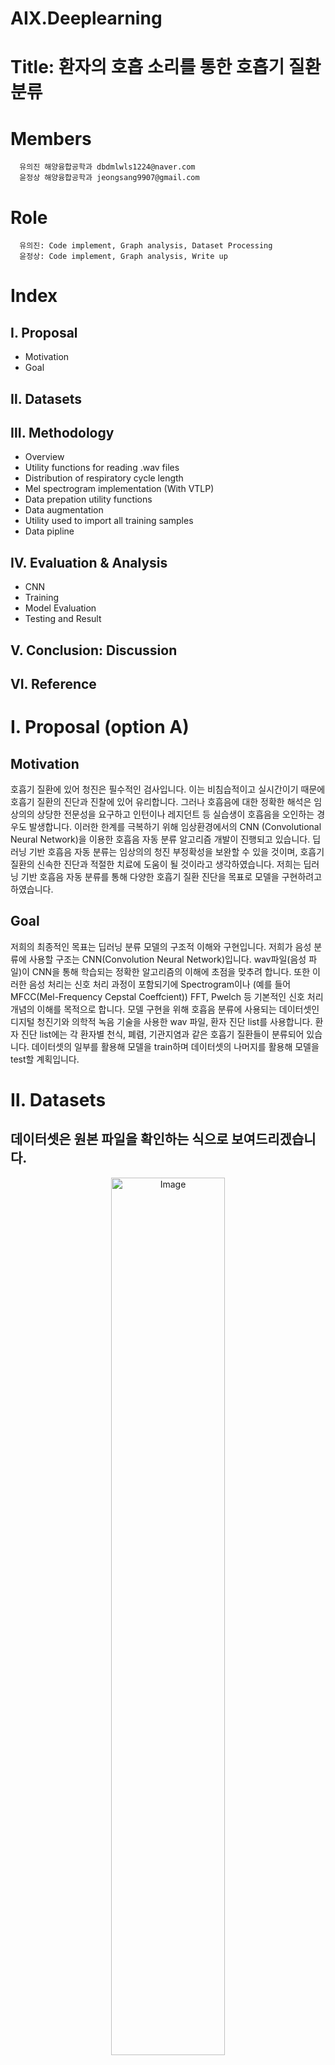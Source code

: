 # AIX.Deeplearning
# Title: 환자의 호흡 소리를 통한 호흡기 질환 분류
# Members
      유의진 해양융합공학과 dbdmlwls1224@naver.com
      윤정상 해양융합공학과 jeongsang9907@gmail.com
# Role
      유의진: Code implement, Graph analysis, Dataset Processing
      윤정상: Code implement, Graph analysis, Write up
      
# Index
## Ⅰ. Proposal
- Motivation
- Goal
## Ⅱ. Datasets
## Ⅲ. Methodology
- Overview
- Utility functions for reading .wav files
- Distribution of respiratory cycle length
- Mel spectrogram implementation (With VTLP)
- Data prepation utility functions
- Data augmentation
- Utility used to import all training samples
- Data pipline
## Ⅳ. Evaluation & Analysis
- CNN
- Training
- Model Evaluation
- Testing and Result
## V. Conclusion: Discussion
## VI. Reference

# Ⅰ. Proposal (option A)
## Motivation
호흡기 질환에 있어 청진은 필수적인 검사입니다. 이는 비침습적이고 실시간이기 때문에 호흡기 질환의 진단과 진찰에 있어 유리합니다. 그러나 호흡음에 대한 정확한 해석은 임상의의 상당한 전문성을 요구하고 인턴이나 레지던트 등 실습생이 호흡음을 오인하는 경우도 발생합니다. 이러한 한계를 극복하기 위해 임상환경에서의 CNN  (Convolutional Neural Network)을 이용한 호흡음 자동 분류 알고리즘 개발이 진행되고 있습니다. 딥러닝 기반 호흡음 자동 분류는 임상의의 청진 부정확성을 보완할 수 있을 것이며, 호흡기 질환의 신속한 진단과 적절한 치료에 도움이 될 것이라고 생각하였습니다. 저희는 딥러닝 기반 호흡음 자동 분류를 통해 다양한 호흡기 질환 진단을 목표로 모델을 구현하려고 하였습니다.
## Goal
저희의 최종적인 목표는 딥러닝 분류 모델의 구조적 이해와 구현입니다. 저희가 음성 분류에 사용할 구조는 CNN(Convolution Neural Network)입니다. wav파일(음성 파일)이 CNN을 통해 학습되는 정확한 알고리즘의 이해에 초점을 맞추려 합니다. 또한 이러한 음성 처리는 신호 처리 과정이 포함되기에 Spectrogram이나 (예를 들어 MFCC(Mel-Frequency Cepstal Coeffcient)) FFT, Pwelch 등 기본적인 신호 처리 개념의 이해를 목적으로 합니다. 모델 구현을 위해 호흡음 분류에 사용되는 데이터셋인 디지털 청진기와 의학적 녹음 기술을 사용한 wav 파일, 환자 진단 list를 사용합니다. 환자 진단 list에는 각 환자별 천식, 폐렴, 기관지염과 같은 호흡기 질환들이 분류되어 있습니다. 데이터셋의 일부를 활용해 모델을 train하며 데이터셋의 나머지를 활용해 모델을 test할 계획입니다.
# Ⅱ. Datasets
## 데이터셋은 원본 파일을 확인하는 식으로 보여드리겠습니다.

<div align="center">
  <img src="https://github.com/YUUIJIN/YUUIJIN.github.io/assets/149877341/9135c1f2-4525-480c-8eea-94e8a1b4069b" alt="Image" width="60%" height="60%">
</div>

### 1. Demographic Info
이는 text 파일로 된 환자 정보입니다. <br/>  환자번호 / 나이 / 성별 / Adult BMI(kg/m^2) / Child Weight(kg) / Child Height(cm)

<div align="center">
  <img src="https://github.com/YUUIJIN/YUUIJIN.github.io/assets/149877341/b4f94808-a1bf-42f3-a510-e3ab10cda052" alt="Image" width="20%" height="20%">
</div>

2번 라인에서의 예시 <br/>
[ 101번 환자 / 3살 / 여자 / 결측값 / 19kg / 99cm ]

### 2. Respiratory Sound Database

<div align="center">
  <img src="https://github.com/YUUIJIN/YUUIJIN.github.io/assets/149877341/ac44c8ce-d837-40eb-ac07-e9c8bfbb31a4" alt="Image" width="50%" height="50%">
</div>

#### 1) Audio & Text Files

<div align="center">
  <img src="https://github.com/YUUIJIN/YUUIJIN.github.io/assets/149877341/25033a27-8df2-47e5-a26f-d6b8d757a5b0" alt="Image" width="50%" height="50%">
</div>

우선, txt 파일과 wav 파일이 하나씩 쌍으로 있습니다. 총 920쌍으로 1840개의 데이터가 존재합니다. <br/> wav 파일은 10~90초 길이 사이의 랜덤하게 분포한 파일입니다. <br/>
이 시간대에는 총 6898개의 호흡 주기가 있고, 분류는 다음과 같습니다. <br/> 
- 1864개 = Crackle <br/>
- 886개 = Wheeze<br/>
- 506개 = Crackle & Wheeze <br/>
- 3642개 =  No Crackle & Wheeze <br/>
- Crackle = 수포음, Wheeze = 천명(쇳소리) 

#### A. Audio Files (wav.)

<div align="center">
  <img src="https://github.com/YUUIJIN/YUUIJIN.github.io/assets/149877341/b2fbad54-7467-44f9-b92c-7b6de3ed9a5c" alt="Image" width="70%" height="70%">
</div>

[ 환자번호 _ recording index _ chest location _ 녹음 모드 _ 녹음 장비 ] <br/>
위와 같이 파일명이 구성되어 있습니다.
Chest location은 청진기를 가져다 대는 부분을 의미합니다.

위 그림을 예시로 들자면, <br/>
[ 101번 환자 _ 1b1 _ Anterior left _ 순차,단일 채널 _ Meditron ]

#### B. Text Files (txt.)

<div align="center">
  <img src="https://github.com/YUUIJIN/YUUIJIN.github.io/assets/149877341/fa48bc27-6c13-4a25-a5bf-542c8f546871" alt="Image" width="20%" height="20%">
</div>

[ 호흡주기 시작 / 호흡주기 종료 / Crackles 유무 / Wheeze 유무 ]<br/>
이때, Crackle과 Wheeze의 유무는 0과 1로 나타내고 있습니다.


### 3. Patient Diagnosis

<div align="center">
  <img src="https://github.com/YUUIJIN/YUUIJIN.github.io/assets/149877341/3c901371-4f2c-45e9-bb38-0072485e0263" alt="Image" width="20%" height="20%">
</div>

위 그림은 patient_diagnosis.xlsx로 환자번호별 진단명이며, 일부분을 표현하고 있습니다.

<div align="center">
  <img src="https://github.com/YUUIJIN/YUUIJIN.github.io/assets/149877341/b1487ed5-bb73-4406-9414-3000ca628a2a" alt="Image" width="20%" height="20%">
</div>

진단명은 총 7가지가 있습니다. 

# Ⅲ. Methodology
## 1. Overview
- 분석에 기본적으로 필요한 파이썬 라이브러리를 가져옵니다.
```py
import wave
import pandas as pd
import numpy as np
import matplotlib.pyplot as plt
import os
%matplotlib inline
import wave
import math
import scipy.io.wavfile as wf
``` 
- 데이터셋이 들어있는 파일을 확인합니다.
```py
 os.listdir('Respiratory_Sound_Database')
```
-  df_no_diagnosis: 환자번호 + 질병 외의 정보
-  diagnosis: 환자 번호 + 질병 정보
-  df: 위 두 변수를 환자 번호 기준으로 합침
  ```py
  df_no_diagnosis = pd.read_csv('Respiratory_Sound_Database/demographic_info.txt', names = ['Patient number', 'Age', 'Sex', 'Adult BMI(kg/m^2)', 'Child Weight(kg)','Child Height(cm)'], delimiter = ' ')
  diagnosis = pd.read_csv('Respiratory_Sound_Database/patient_diagnosis.csv', names = ['Patient number', 'Diagnosis'])
  df = df_no_diagnosis.join(diagnosis.set_index('Patient number'), on = 'Patient number', how = 'left')
```
<div align="center">
  <img src="https://github.com/YUUIJIN/YUUIJIN.github.io/assets/134063047/f1f0911f-6b8f-4e11-94d3-305f98f0c0a2" alt="Image" width="70%" height="70%">
</div>

- df에서 각 질병 빈도수를 counting 합니다.
  ```py
  df['Diagnosis'].value_counts()
  ```
- txt 파일로 되어있는 audio 파일을 전처리합니다.
- filenames: 확장자 제거 후 list에 저장
- Extract_Annotation_Data: 파일 이름과 파일 주소를 가져와 데이터를 추출하는 함수
  ```py
  root = 'Respiratory_sound_Database/audio_and_txt_files'
  filenames = [s.split('.')[0] for s in os.listdir(path = root) if '.txt' in s]
  def Extract_Annotation_Data(file_name, root):
      tokens = file_name.split('_')
      recording_info = pd.DataFrame(data = [tokens], columns = ['Patient number', 'Recording index', 'Chest location', 'Acquisition mode', 'Recording equipment'])
      recording_annotations = pd.read_csv(os.path.join(root, file_name + '.txt'), names = ['Start', 'End', 'Crackles', 'Wheezes'],delimiter = '\t')
      return (recording_info, recording_annotations)
  i_list = []
  rec_annotations = []
  rec_annotations_dict = {}
  for s in filenames:
       (i,a) = Extract_Annotation_Data(s,root)
       i_list.append(i)
       rec_annotations.append(a)
       rec_annotations_dict[s] = a
  recording_info = pd.concat(i_list, axis = 0)
  recording_info.head()
  ```
<div align="center">
  <img src="https://github.com/YUUIJIN/YUUIJIN.github.io/assets/134063047/bf0ac7cd-094e-44c2-ba39-4e46b21ab196" alt="Image" width="70%" height="70%">
</div>

- 환자별 호흡 파일에서 호흡 소리 중 crackle과 wheeze의 정보를 파악한 후, 데이터를 나열화합니다.
- no_label_list: crackle과 wheeze 둘 다 없는 호흡
- crack_list: crack만 있는 호흡
- wheeze_list: wheeze만 있는 호흡
- both_sym_list: 둘 다 있는 호흡
```py
  no_label_list = []
  crack_list = []
  wheeze_list = []
  both_sym_list = []
  filename_list = []
  for f in filenames:
      d = rec_annotations_dict[f]
      no_labels = len(d[(d['Crackles'] == 0) & (d['Wheezes'] == 0)].index)
      n_crackles = len(d[(d['Crackles'] == 1) & (d['Wheezes'] == 0)].index)
      n_wheezes = len(d[(d['Crackles'] == 0) & (d['Wheezes'] ==1)].index)
      both_sym = len(d[(d['Crackles'] == 1) & (d['Wheezes'] == 1)].index)
      no_label_list.append(no_labels)
      crack_list.append(n_crackles)
      wheeze_list.append(n_wheezes)
      both_sym_list.append(both_sym)
      filename_list.append(f)
  file_label_df = pd.DataFrame(data = {'filename':filename_list, 'no label':no_label_list, 'crackles only':crack_list, 
                                     'wheezes only':wheeze_list, 'crackles and wheezees':both_sym_list})
```

<div align="center">
  <img src="https://github.com/YUUIJIN/YUUIJIN.github.io/assets/134063047/aa087064-7b09-4471-ae2b-1cde42521e98" alt="Image" width="70%" height="70%">
</div>

## 2. Utility functions for reading .wav files
- read_wav_file: 주어진 파일을 열고, 데이터를 추출한 뒤 목표 샘플링 속도로 리샘플링
- resample: 현재 샘플링 속도와 목표 샘플링 속도에 따라 데이터를 리샘플링
- extract2FloatArr: 주어진 wav파일로부터 음성 데이터 추출. bps(비트 당 샘플)에 따라 데이터 정규화
- read24bitwave: 24비트 wav 파일에서 데이터 추출 후 16비트로 반환
- bitrate_channels: wav 파일에서 bps와 채널 수 추출
- slice_data: 시간 범위 설정
```py
w_labels = file_label_df[(file_label_df['crackles only'] != 0) | (file_label_df['wheezes only'] != 0) | 
                         (file_label_df['crackles and wheezes'] != 0)]

def read_wav_file(str_filename,target_rate):
    wav = wave.open(str_filename, mode = 'r')
    (sample_rate, data) = extract2FloatArr(wav,str_filename)
    
    if (sample_rate != target_rate):
        (_, data) = resample(sample_rate, data, target_rate)
        
        wav.close()
        return(target_rate, data.astype(np.float32))
    
def resample(current_rate, data, target_rate):
    x_original = np.linspace(0,100,len(data))
    x_resampled = np.linspace(0,100,int(len(data) * (target_rate / current_rate)))
    resampled = np.interp(x_resampled, x_original, data)
    return (target_rate, resampled.astype(np.float32))

def extract2FloatArr(lp_wave, str_filename):
    (bps,channels) = bitrate_channels(lp_wave)
    
    if bps in [1, 2, 4]:
        (rate, data) = wf.read(str_filename)
        divisor_dict = {1:255, 2:32768}
        if bps in [1,2]:
            divisor = divisor_dict[bps]
            data = np.divide(data, float(divisor))
        return (rate, data)
    
    elif bps == 3:
        return read24bitwave(lp_wave)
    
    else:
          raise Exception('Unrecognized wave format: {} bytes per samples'.format(bps))
            
def read24bitwave(lp_wave):
    nFrames = lp_wave.getnframes()
    buf = lp_wave.readframes(nFrames)
    reshaped = np.frombuffer(buf, np.int8).reshape(nFrames,-1)
    short_output = np.empty((nFrames, 2), dtype = np.int8)
    short_output[:,:] = reshaped[:, -2:]
    short_output = short_output.view(np.int16)
    return (lp_wave.getframerate(), np.divide(short_output, 32768).reshape(-1))   

def bitrate_channels(lp_wave):
    bps = (lp_wave.getsampwidth() / lp_wave.getnchannels())
    return (bps, lp_wave.getnchannels())

def slice_data(start, end, raw_data, sample_rate):
    max_ind = len(raw_data)
    start_ind = min(int(start * sample_rate),max_ind)
    end_ind = min(int(end * sample_rate), max_ind)
    return raw_data[start_ind: end_ind]
```
## 3. Distribution of respiratory cycle lengths
- 호흡 주기의 분포를 확인합니다.
```py
duration_list = []
for i in range(len(rec_annotations)):
    current = rec_annotations[i]
    duration = current['End'] - current['Start']
    duration_list.extend(duration)

duration_list = np.array(duration_list)
plt.hist(duration_list, bins = 50)
plt.xlabel('Time(sec)')
plt.ylabel('Number')
plt.title('Respiration Cycle distribution')
print('longest cycle:{}'.format(max(duration_list)))
print('shortest cycle{}'.format(min(duration_list)))
threshold = 5
print('Fraction of samples less than {} seconds {}'.format(threshold, np.sum(duration_list < threshold)/len(duration_list)))
```

<div align="center">
  <img src="https://github.com/YUUIJIN/YUUIJIN.github.io/assets/134063047/4e663208-7305-42f3-989e-055c678a5d29" alt="Image" width="40%" height="40%">
</div>

## 4. Mel spectrogram implementation (With VTLP)
- n_rows: Melspectrogram에서 주파수의 갯수입니다(fft알고리즘에서 주파수의 개수).
- n_window: Window함수의 길이입니다.
- Sxx는 주파수의 power입니다.
- scipy.signal.spectrogram을 사용하여 cycle_info로부터 스펙트로그램을 계산합니다.
```py
import scipy.signal
def sample2MelSpectrum(cycle_info, sample_rate, n_filters, vtlp_params):
    n_rows = 175
    n_window = 512
    (f, t, Sxx) = scipy.signal.spectrogram(cycle_info[0], fs = sample_rate, nfft = n_window, nperseg = n_window)
    Sxx = Sxx[:n_rows, :].astype(np.float32)
    mel_log = FFT2MelSpectrogram(f[:n_rows], Sxx, sample_rate, n_filters, vtlp_params)
    mel_min = np.min(mel_log)
    mel_max = np.max(mel_log)
    diff = mel_max - mel_min
    norm_mel_log = (mel_log - mel_min) / diff  if (diff > 0) else np.zeros(shape = (n_filters, Sxx.shape[1]))
    if (diff == 0):
      print('Error: sample data is completely empty')
    labels = [cycle_info[1], cycle_info[2]]  #crackles, wheezes flags
    return (np.reshape(norm_mel_log, (n_filters,Sxx.shape[1],1)).astype(np.float32), label2onehot(labels))
```
- Freq2Mel과 Mel2Freq 함수는 Mel 스케일과 주파수를 상호변환하는 함수입니다.
```py
def Freq2Mel(freq):
    return 1125 * np.log(1 + freq / 700)

def Mel2Freq(mel):
    exponents = mel / 1125
    return 700 * (np.exp(exponents) - 1)
```
- VTLP(Variable Time and Frequency Tiling)은 Mel주파수를 변형시키는 함수입니다.
```py
def VTLP_shift(mel_freq, alpha, f_high, sample_rate):
    nyquist_f = sample_rate / 2
    warp_factor = min(alpha, 1)
    threshold_freq = f_high * warp_factor / alpha
    lower = mel_freq * alpha
    higher = nyquist_f - (nyquist_f - mel_freq) * ((nyquist_f - f_high * warp_factor) / (nyquist_f - f_high * (warp_factor / alpha)))
    
    warped_mel = np.where(mel_freq <= threshold_freq, lower, higher)
    return warped_mel.astype(np.float32)
```
- MFCC (Mel frequency cepstral coefficient)를 계산하는데 사용되는 Mel filter bank를 생성합니다.
```py
def GenerateMelFilterBanks(mel_space_freq, fft_bin_frequencies):
    n_filters = len(mel_space_freq) - 2
    coeff = []
     for mel_index in range(n_filters):
        m = int(mel_index + 1)
        filter_bank = []
        for f in fft_bin_frequencies:
            if(f < mel_space_freq[m-1]):
                hm = 0
            elif(f < mel_space_freq[m]):
                hm = (f - mel_space_freq[m-1]) / (mel_space_freq[m] - mel_space_freq[m-1])
            elif(f < mel_space_freq[m + 1]):
                hm = (mel_space_freq[m+1] - f) / (mel_space_freq[m + 1] - mel_space_freq[m])
            else:
                hm = 0
            filter_bank.append(hm)
        coeff.append(filter_bank)
    return np.array(coeff, dtype = np.float32)
```
- Melspectrogram으로 변환하는 함수입니다.
```py
def FFT2MelSpectrogram(f, Sxx, sample_rate, n_filterbanks, vtlp_params = None):
    (max_mel, min_mel)  = (Freq2Mel(max(f)), Freq2Mel(min(f)))
    mel_bins = np.linspace(min_mel, max_mel, num = (n_filterbanks + 2))
    mel_freq = Mel2Freq(mel_bins)
    
    if(vtlp_params is None):
        filter_banks = GenerateMelFilterBanks(mel_freq, f)
    else:
        (alpha, f_high) = vtlp_params
        warped_mel = VTLP_shift(mel_freq, alpha, f_high, sample_rate)
        filter_banks = GenerateMelFilterBanks(warped_mel, f)
        
    mel_spectrum = np.matmul(filter_banks, Sxx)
    return (mel_freq[1:-1], np.log10(mel_spectrum  + float(10e-12)))
```
```py
def label2onehot(c_w_flags):
    c = c_w_flags[0]
    w = c_w_flags[1]
    if((c == False) & (w == False)):
        return [1,0,0,0]
    elif((c == True) & (w == False)):
        return [0,1,0,0]
    elif((c == False) & (w == True)):
        return [0,0,1,0]
    else:
        return [0,0,0,1]
```

## 5. Data prepation utility functions
- 이 함수는 wav 데이터에서 특정 주기(slice data)를 기반으로 샘플을 추출합니다.
- 이 함수의 출력인 sample_data = [파일이름, (wav 데이터, 호흡주기 시작, 호흡주기 끝, crackle여부 wheeze여부)]입니다.
```py
def get_sound_samples(recording_annotations, file_name, root, sample_rate):
    sample_data = [file_name]
    (rate, data) = read_wav_file(os.path.join(root, file_name + '.wav'), sample_rate)
    
    for i in range(len(recording_annotations.index)):
        row = recording_annotations.loc[i]
        start = row['Start']
        end = row['End']
        crackles = row['Crackles']
        wheezes = row['Wheezes']
        audio_chunk = slice_data(start, end, data, rate)
        sample_data.append((audio_chunk, start,end,crackles,wheezes))
    return sample_data
```
- 이 함수는 wav 데이터의 길이를 설정하여 분할합니다.
```py
def split_and_pad(original, desiredLength, sampleRate):
    output_buffer_length = int(desiredLength * sampleRate)
    soundclip = original[0]
    n_samples = len(soundclip)
    total_length = n_samples / sampleRate #length of cycle in seconds
    n_slices = int(math.ceil(total_length / desiredLength)) #get the minimum number of slices needed
    samples_per_slice = n_samples // n_slices
    src_start = 0 #Staring index of the samples to copy from the original buffer
    output = [] #Holds the resultant slices
    for i in range(n_slices):
        src_end = min(src_start + samples_per_slice, n_samples)
        length = src_end - src_start
        copy = generate_padded_samples(soundclip[src_start:src_end], output_buffer_length)
        output.append((copy, original[1], original[2]))
        src_start += length
    return output
```
- 이 함수는 zero padding된 데이터를 생성합니다.
```py
def generate_padded_samples(source, output_length):
    copy = np.zeros(output_length, dtype = np.float32)
    src_length = len(source)
    frac = src_length / output_length
    if(frac < 0.5):
        #tile forward sounds to fill empty space
        cursor = 0
        while(cursor + src_length) < output_length:
            copy[cursor:(cursor + src_length)] = source[:]
            cursor += src_length
    else:
        copy[:src_length] = source[:]
    return copy
```
## 6. Data augmentation
- gen_time_strech 함수는 입력받은 original데이터를 무작위로 늘리거나 줄입니다.
- augment_list 함수는 audio_with_labels에 있는 데이터를 gen_time_stretch를 이용하여 증강시킵니다.
- split_and_pad_and_apply_mel_spect 함수는 데이터를 여러 번 분할과 padding하고, 멜 스펙트로그램으로 변환하며 VTLP 함수를 적용합니다. 
```py
def gen_time_stretch(original, sample_rate, max_percent_change):
    stretch_amount = 1 + np.random.uniform(-1,1) * (max_percent_change / 100)
    (_, stretched) = resample(sample_rate, original, int(sample_rate * stretch_amount)) 
    return stretched

def augment_list(audio_with_labels, sample_rate, percent_change, n_repeats):
    augmented_samples = []
    for i in range(n_repeats):
        addition = [(gen_time_stretch(t[0], sample_rate, percent_change), t[1], t[2] ) for t in audio_with_labels]
        augmented_samples.extend(addition)
    return augmented_samples

def split_and_pad_and_apply_mel_spect(original, desiredLength, sampleRate, VTLP_alpha_range = None, VTLP_high_freq_range = None, n_repeats = 1):
    output = []
    for i in range(n_repeats):
        for d in original:
            lst_result = split_and_pad(d, desiredLength, sampleRate) #Time domain
            if( (VTLP_alpha_range is None) | (VTLP_high_freq_range is None) ):
                #Do not apply VTLP
                VTLP_params = None
            else:
                #Randomly generate VLTP parameters
                alpha = np.random.uniform(VTLP_alpha_range[0], VTLP_alpha_range[1])
                high_freq = np.random.uniform(VTLP_high_freq_range[0], VTLP_high_freq_range[1])
                VTLP_params = (alpha, high_freq)
            freq_result = [sample2MelSpectrum(d, sampleRate, 50, VTLP_params) for d in lst_result] #Freq domain
            output.extend(freq_result)
    return output
```
- 이 코드는 주어진 데이터에 대해 Mel spectrogram으로 시각화합니다.
```py
str_file = filenames[11]
lp_test = get_sound_samples(rec_annotations_dict[str_file], str_file, root, 22000)
lp_cycles = [(d[0], d[3], d[4]) for d in lp_test[1:]]
soundclip = lp_cycles[1][0]

n_window = 512
sample_rate = 22000
(f, t, Sxx) = scipy.signal.spectrogram(soundclip, fs = 22000, nfft= n_window, nperseg=n_window)
print(sum(f < 7000))

plt.figure(figsize = (20,10))
plt.subplot(1,2,1)
mel_banks = FFT2MelSpectrogram(f[:175], Sxx[:175,:], sample_rate, 50)[1]
plt.imshow(mel_banks, aspect = 1)
plt.title('No VTLP')

plt.subplot(1,2,2)
mel_banks = FFT2MelSpectrogram(f[:175], Sxx[:175,:], sample_rate, 50, vtlp_params = (0.9,3500))[1]
plt.imshow(mel_banks, aspect = 1)
plt.title('With VTLP')
```

<div align="center">
  <img src="https://github.com/YUUIJIN/YUUIJIN.github.io/assets/134063047/339dcd4c-7d13-4b9b-97a0-a16dffa1a836" alt="Image" width="100%" height="100%">
</div>

## 7. Utility used to import all training samples
- scikit-learn 라이브러리에서 train_test_split을 가져옵니다. 
- extract_all_training_samples는 음성 데이터로부터 훈련과 테스트 데이터를 추출하는 함수입니다.
```py
from sklearn.model_selection import train_test_split

def extract_all_training_samples(filenames, annotation_dict, root, target_rate, desired_length, train_test_ratio = 0.2):
    cycle_list = []
    for file in filenames:
        data = get_sound_samples(annotation_dict[file], file, root, target_rate)
        cycles_with_labels = [(d[0], d[3], d[4]) for d in data[1:]]
        cycle_list.extend(cycles_with_labels)
    
    no_labels = [c for c in cycle_list if ((c[1] == 0) & (c[2] == 0))]
    c_only = [c for c in cycle_list if ((c[1] == 1) & (c[2] == 0))] 
    w_only = [c for c in cycle_list if ((c[1] == 0) & (c[2] == 1))]
    c_w = [c for c in cycle_list if ((c[1] == 1) & (c[2] == 1))]

    #none:3642
    #crackles:1864 
    #wheezes:886
    #both:506
    none_train, none_test = train_test_split(no_labels, test_size = train_test_ratio)
    c_train, c_test  = train_test_split(c_only, test_size = train_test_ratio)
    w_train, w_test  = train_test_split(w_only, test_size = train_test_ratio)
    c_w_train, c_w_test  = train_test_split(c_w, test_size = train_test_ratio)
    
    w_stretch = w_train + augment_list(w_train, target_rate, 10 , 1) #
    c_w_stretch = c_w_train + augment_list(c_w_train , target_rate, 10 , 1) 
    
    # CNN을 활용할 수 있도록 호흡 주기를 일정한 길이로 나누는 과정
    # 이렇게 하면 모델이 쉽게 처리할 수 있음
    vtlp_alpha = [0.9,1.1]
    vtlp_upper_freq = [3200,3800]
    
    train_none  = (split_and_pad_and_apply_mel_spect(none_train, desired_length, target_rate) +
                   split_and_pad_and_apply_mel_spect(none_train, desired_length, target_rate, vtlp_alpha))
    
    train_c = (split_and_pad_and_apply_mel_spect(c_train, desired_length, target_rate) + 
               split_and_pad_and_apply_mel_spect(c_train, desired_length, target_rate, vtlp_alpha, vtlp_upper_freq, n_repeats = 3) ) #original samples + VTLP
    
    train_w = (split_and_pad_and_apply_mel_spect(w_stretch, desired_length, target_rate) + 
               split_and_pad_and_apply_mel_spect(w_stretch , desired_length, target_rate, vtlp_alpha , vtlp_upper_freq, n_repeats = 4)) #(original samples + time stretch) + VTLP
    
    train_c_w = (split_and_pad_and_apply_mel_spect(c_w_stretch, desired_length, target_rate) + 
                 split_and_pad_and_apply_mel_spect(c_w_stretch, desired_length, target_rate, vtlp_alpha , vtlp_upper_freq, n_repeats = 7)) #(original samples + time stretch * 2) + VTLP
    
    train_dict = {'none':train_none,'crackles':train_c,'wheezes':train_w, 'both':train_c_w}
    
    #test section 
    test_none  = split_and_pad_and_apply_mel_spect(none_test, desired_length, target_rate)
    test_c = split_and_pad_and_apply_mel_spect(c_test, desired_length, target_rate)
    test_w = split_and_pad_and_apply_mel_spect(w_test, desired_length, target_rate)
    test_c_w = split_and_pad_and_apply_mel_spect(c_w_test, desired_length, target_rate)
    
    test_dict = {'none':test_none,'crackles':test_c,'wheezes':test_w, 'both':test_c_w}
    
    return [train_dict, test_dict]
```
- 훈련과 테스트셋을 나눕니다.
- 최종적으로 training_clips와 test_clips에 데이터를 담고 있습니다. 
```py
target_sample_rate = 22000 
sample_length_seconds = 5
sample_dict = extract_all_training_samples(filenames, rec_annotations_dict, root, target_sample_rate, sample_length_seconds) #sample rate lowered to meet memory constraints
training_clips = sample_dict[0]
test_clips = sample_dict[1]
```
- 훈련과 테스트 셋의 구성을 확인해보겠습니다.
```py
def print_sample_count(src_dict):
    print('none:{}\ncrackles:{}\nwheezes:{}\nboth:{}'.format(len(src_dict['none']),
                                                        len(src_dict['crackles']),
                                                        len(src_dict['wheezes']),
                                                        len(src_dict['both'])))

print('Samples Available')
print('[Training set]')
print_sample_count(training_clips)
print('')
print('[Test set]')
print_sample_count(test_clips)
```
<div align="center">
  <img src="https://github.com/YUUIJIN/YUUIJIN.github.io/assets/134063047/8f3b47df-b991-4410-a71b-9f9d7d67e5bb" alt="Image" width="25%" height="25%">
</div>

- 훈련 셋에서 추출한 하나의 예시를 Mel spectrogram으로 그려보겠습니다.
```py
sample_height = training_clips['none'][0][0].shape[0]
sample_width = training_clips['none'][0][0].shape[1]
ind = 1
plt.figure(figsize = (10,10))
plt.subplot(4,1,1)
plt.imshow(training_clips['none'][ind][0].reshape(sample_height, sample_width))
plt.title('None')
plt.subplot(4,1,2)
plt.imshow(training_clips['crackles'][ind][0].reshape(sample_height, sample_width))
plt.title('Crackles')
plt.subplot(4,1,3)
plt.imshow(training_clips['wheezes'][ind][0].reshape(sample_height, sample_width))
plt.title('Wheezes')
plt.subplot(4,1,4)
plt.imshow(training_clips['both'][ind][0].reshape(sample_height, sample_width))
plt.title('Both')
plt.tight_layout()
```

<div align="center">
  <img src="https://github.com/YUUIJIN/YUUIJIN.github.io/assets/134063047/4dbe0511-e343-4e67-84e5-3b5fe26ac1ed" alt="Image" width="75%" height="75%">
</div>

## 8. Data pipline
- 이 코드는 keras 모델에 데이터를 입력하기 위한 데이터 생성기 클래스를 정의합니다.
```py
import scipy.signal

class data_generator():

    def __init__(self, sound_clips, strides):
        self.clips = sound_clips
        self.strides = strides
        self.lengths = [len(arr) for arr in sound_clips]
    
    def n_available_samples(self):
        return int(min(np.divide(self.lengths, self.strides))) * 4
    
    def generate_keras(self, batch_size):
        cursor = [0,0,0,0]
        while True:
            i = 0
            X,y = [],[]
            for c in range(batch_size):
                cat_length = self.lengths[i]
                cat_clips = self.clips[i]
                cat_stride = self.strides[i]
                cat_advance = np.random.randint(low= 1,high = cat_stride + 1)
                clip = cat_clips[(cursor[i] + cat_advance) % cat_length]
                cursor[i] = (cursor[i] + self.strides[i]) % cat_length #advance cursor
                s = (self.rollFFT(clip))
                X.append(s[0])
                y.append(s[1])
                i = (i + 1) % 4 # go to next class
            yield (np.reshape(X, (batch_size, sample_height, sample_width, 1)),
                   np.reshape(y,(batch_size,4)))

    def rollFFT(self, fft_info):
        fft = fft_info[0]
        n_col = fft.shape[1]
        pivot = np.random.randint(n_col)
        return ((np.roll(fft, pivot, axis = 1)), fft_info[1])

class feed_all():
    #sound_clips = [[none],[crackles],[wheezes],[both]]
    #strides: How far the sampling index for each category is advanced for each step
    def __init__(self, sound_clips, roll = True):
        merged = []
        for arr in sound_clips:
            merged.extend(arr)
        np.random.shuffle(merged)
        self.clips = merged
        self.nclips = len(merged)
        self.roll = roll
    
    def n_available_samples(self):
        return len(self.clips)
    
    def generate_keras(self, batch_size):
        i = 0
        while True:
            X,y = [],[]
            for b in range(batch_size):
                clip = self.clips[i]
                i = (i + 1) % self.nclips
                if(self.roll):
                    s = (self.rollFFT(clip))
                    X.append(s[0])
                    y.append(s[1])
                else:
                    X.append(clip[0])
                    y.append(clip[1])
                    
            yield (np.reshape(X, (batch_size,sample_height, sample_width,1)),
                   np.reshape(y,(batch_size, 4)))

    def rollFFT(self, fft_info):
        fft = fft_info[0]
        n_col = fft.shape[1]
        pivot = np.random.randint(n_col)
        return ((np.roll(fft, pivot, axis = 1)), fft_info[1])
```

# Ⅳ. Evaluation & Analysis
## 1. CNN
- Keras의 Sequential 모델을 사용합니다.
- batch size: 128, epochs: 5로 설정합니다. (Underfitting이 우려되지만 연산 시간 문제로 epoch를 비교적 낮게 설정했습니다.
- Conv2D, MaxPool2D, Dense, Dropout layer를 사용하며, padding은 활성화합니다.
- 활성화 함수로는 ReLU를 사용합니다.
```py
batch_size = 128
n_epochs = 5
```
```py
from keras import Sequential
from keras import optimizers
from keras import backend as K
from keras.layers import Conv2D, Dense, Activation, Dropout, MaxPool2D, Flatten, LeakyReLU
import tensorflow as tf
K.clear_session()

model = Sequential()
model.add(Conv2D(128, [7,11], strides = [2,2], padding = 'SAME', input_shape = (sample_height, sample_width, 1)))
model.add(LeakyReLU(alpha = 0.1))
model.add(MaxPool2D(padding = 'SAME'))

model.add(Conv2D(256, [5,5], padding = 'SAME'))
model.add(LeakyReLU(alpha = 0.1))
model.add(MaxPool2D(padding = 'SAME'))

model.add(Conv2D(256, [1,1], padding = 'SAME'))
model.add(Conv2D(256, [3,3], padding = 'SAME'))
model.add(LeakyReLU(alpha = 0.1))
model.add(MaxPool2D(padding = 'SAME'))

model.add(Conv2D(512, [1,1], padding = 'SAME'))
model.add(Conv2D(512, [3,3], padding = 'SAME',activation = 'relu'))
model.add(Conv2D(512, [1,1], padding = 'SAME'))
model.add(Conv2D(512, [3,3], padding = 'SAME', activation = 'relu'))
model.add(MaxPool2D(padding = 'SAME'))
model.add(Flatten())

model.add(Dense(4096, activation = 'relu'))
model.add(Dropout(0.5))

model.add(Dense(512, activation = 'relu'))
model.add(Dense(4, activation = 'softmax'))

opt = optimizers.Adam(learning_rate=0.0001, beta_1=0.9, beta_2=0.999, epsilon=None, amsgrad=False)
opt = tf.keras.optimizers.legacy.Adam(learning_rate=0.0001, beta_1=0.9, beta_2=0.999, epsilon=None, decay=0.00, amsgrad=False)

model.compile(optimizer =  opt , loss = 'categorical_crossentropy', metrics = ['acc'])
```

<div align="center">
  <img src="https://github.com/YUUIJIN/YUUIJIN.github.io/assets/134063047/63be99ef-f539-449c-bf9f-86513a94b085" alt="Image" width="40%" height="10%">
</div>

## 2. Training
- 아래 코드는 fit_generator 함수를 이용하여 모델을 학습합니다.
- generator: 학습 데이터를 생성합니다.
- steps_per_epoch: 한 epoch 동안 사용할 단계 수입니다.
```py
stats = model.fit(x=train_gen.generate_keras(batch_size),
                  steps_per_epoch=train_gen.n_available_samples() // batch_size,
                  validation_data=test_gen.generate_keras(batch_size),
                  validation_steps=test_gen.n_available_samples() // batch_size,
                  epochs=n_epochs)
```

<div align="center">
  <img src="https://github.com/YUUIJIN/YUUIJIN.github.io/assets/134063047/6f8e4876-668c-47e9-b371-3dabdfaab1c9" alt="Image" width="100%" height="100%">
</div>

## 3. Model Evaluation
- Epoch의 횟수가 늘어남에 따라 acc가 늘어나고 loss가 줄어드는 것을 확인했습니다.
- Training의 acc는 약 0.67까지 나타났지만, 만약 epoch의 값을 더 높이면 더 높은 값을 나타낼 것으로 예상됩니다.
- Validation은 학습이 이미 완료된 모델을 검증하기 위한 데이터셋입니다.
- Accuracy 그래프를 봤을 때, epoch가 2.0 ~ 3.1 정도에서 training의 acc는 증가하지만 validation의 acc는 감소합니다. 여기서 과적합(overfitting)되었다고 볼 수 있었지만 이후 3.1 ~ 4.0까지 다시 증가하는 것을 보아 모델을 신뢰할 수 있었습니다.
- Loss 그래프에서도 마찬가지입니다. 그래서 저희는 이렇게 학습된 모델로 후에 테스트를 진행하였습니다.
```py
plt.figure(figsize = (15,5))
plt.subplot(1,2,1)
plt.title('Accuracy')
plt.plot(stats.history['acc'], label = 'training acc')
plt.plot(stats.history['val_acc'], label = 'validation acc')
plt.legend()
plt.subplot(1,2,2)
plt.plot(stats.history['loss'], label = 'training loss')
plt.plot(stats.history['val_loss'], label = 'validation loss')
plt.legend()
plt.title('Loss')
```

<div align="center">
  <img src="https://github.com/YUUIJIN/YUUIJIN.github.io/assets/134063047/790d60f0-b905-4d45-8c00-0aaa372866a4" alt="Image" width="100%" height="100%">
</div>

## 4. Testing and Result
- 혼동행렬을 기반으로, Precision, Recall, F1 score, support를 활용해 평가를 진행하였습니다.
- 모든 평가 지표 값에서 noise가 없는 호흡 소리(none)에서의 값이 가장 높았고, 이것은 깨끗한 호흡음일 수록 모델이 분류하기 더 쉽다는 의미입니다.
- Wheeze 소리는 Crackle 소리에 비해 모든 평가 지표 값이 낮은데, 처음 데이터셋에 Crackles는 1864개, Wheezes는 886개이므로 학습이 덜 되었기 때문인 것 같습니다.
```py
test_set = test_gen.generate_keras(test_gen.n_available_samples()).__next__()
predictions = model.predict(test_set[0])
predictions = np.argmax(predictions, axis = 1)
labels = np.argmax(test_set[1], axis = 1)
```
```py
from sklearn.metrics import classification_report, confusion_matrix

print(classification_report(labels, predictions, target_names = ['none','crackles','wheezes','both']))
print(confusion_matrix(labels, predictions))
```

<div align="center">
  <img src="https://github.com/YUUIJIN/YUUIJIN.github.io/assets/134063047/4340504e-67f5-4521-8ae0-d48b709e92e3" alt="Image" width="50%" height="50%">
</div>

# V. Conclusion: Discussion
# VI. Reference
- https://davinci-ai.tistory.com/29
- https://white-joy.tistory.com/9
- https://www.kaggle.com/code/eatmygoose/cnn-detection-of-wheezes-and-crackles/notebook
- https://wkddmswh99.tistory.com/10 
